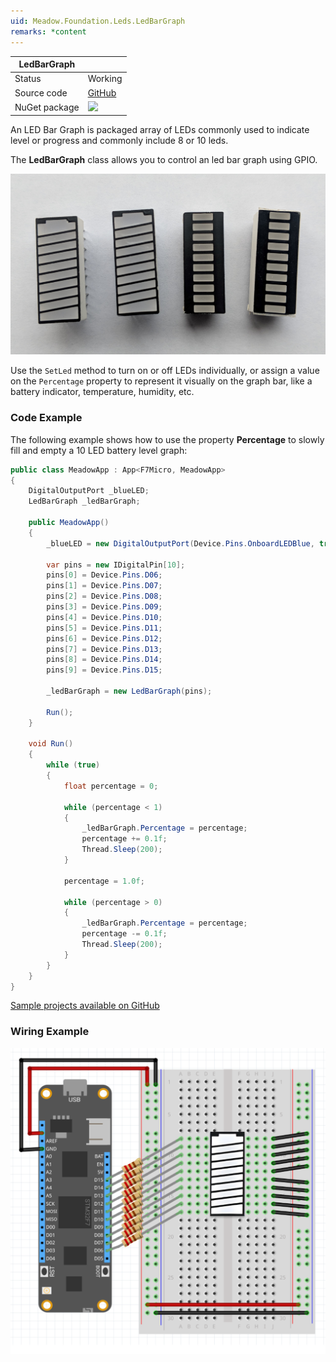 ```yaml
---
uid: Meadow.Foundation.Leds.LedBarGraph
remarks: *content
---
```


| LedBarGraph |             |
|-------------|-------------|
| Status      | Working     |
| Source code | [GitHub](https://github.com/WildernessLabs/Meadow.Foundation/tree/master/Source/Meadow.Foundation.Core/Leds/) |
| NuGet package | <a href="https://www.nuget.org/packages/Meadow.Foundation/" target="_blank"><img src="https://img.shields.io/nuget/v/Meadow.Foundation.svg?label=Meadow.Foundation" style="width: auto;" /></a> |

An LED Bar Graph is packaged array of LEDs commonly used to indicate level or progress and commonly include 8 or 10 leds.

The **LedBarGraph** class allows you to control an led bar graph using GPIO.

![](../../API_Assets/Meadow.Foundation.Leds.LedBarGraph/img_LedBarGraph.jpg)

Use the `SetLed` method to turn on or off LEDs individually, or assign a value on the `Percentage` property to represent it visually on the graph bar, like a battery indicator, temperature, humidity, etc.  

### Code Example

The following example shows how to use the property **Percentage** to slowly fill and empty a 10 LED battery level graph:

```csharp
public class MeadowApp : App<F7Micro, MeadowApp>
{
    DigitalOutputPort _blueLED;
    LedBarGraph _ledBarGraph;

    public MeadowApp()
    {
        _blueLED = new DigitalOutputPort(Device.Pins.OnboardLEDBlue, true);

        var pins = new IDigitalPin[10];
        pins[0] = Device.Pins.D06;
        pins[1] = Device.Pins.D07;
        pins[2] = Device.Pins.D08;
        pins[3] = Device.Pins.D09;
        pins[4] = Device.Pins.D10;
        pins[5] = Device.Pins.D11;
        pins[6] = Device.Pins.D12;
        pins[7] = Device.Pins.D13;
        pins[8] = Device.Pins.D14;
        pins[9] = Device.Pins.D15;

        _ledBarGraph = new LedBarGraph(pins);

        Run();
    }

    void Run()
    {
        while (true)
        {
            float percentage = 0;

            while (percentage < 1)
            {
                _ledBarGraph.Percentage = percentage;
                percentage += 0.1f;
                Thread.Sleep(200);                    
            }

            percentage = 1.0f;

            while (percentage > 0)
            {
                _ledBarGraph.Percentage = percentage;
                percentage -= 0.1f;
                Thread.Sleep(200);                    
            }
        }
    }
}
```

[Sample projects available on GitHub](https://github.com/WildernessLabs/Meadow.Foundation/tree/master/Source/Meadow.Foundation.Core.Samples) 

### Wiring Example

![](../../API_Assets/Meadow.Foundation.Leds.LedBarGraph/LedBarGraph.svg)